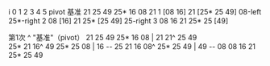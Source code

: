 i  0   1   2   3   4   5   pivot 基准
   21  25  49  25* 16  08  21
1 [08  16] 21 [25* 25  49] 08-left 25*-right
2  08 [16] 21  25* [25 49] 25-right
3  08  16  21  25* 25  [49]

第1次 ^ "基准"（pivot）
   21  25  49  25* 16  08       | 21 
   21^  25 
           49  
               25*
   21  16^ 49  25*  25 08       | 16 -- 25
   21  16  08^ 25*  25 49       | 49 -- 08
   08  16  21  25*  25 49
